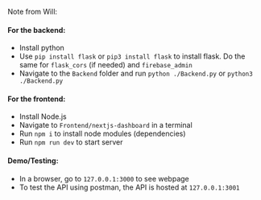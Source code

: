 

Note from Will:

#### For the backend:
- Install python
- Use `pip install flask` or `pip3 install flask` to install flask. Do the same for `flask_cors` (if needed) and `firebase_admin`
- Navigate to the `Backend` folder and run `python ./Backend.py` or `python3 ./Backend.py`

#### For the frontend:
- Install Node.js
- Navigate to `Frontend/nextjs-dashboard` in a terminal
- Run `npm i` to install node modules (dependencies)
- Run `npm run dev` to start server

#### Demo/Testing:
- In a browser, go to `127.0.0.1:3000` to see webpage
- To test the API using postman, the API is hosted at `127.0.0.1:3001`
